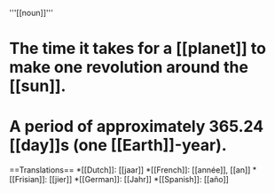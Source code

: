 '''[[noun]]'''

# The time it takes for a [[planet]] to make one revolution around the [[sun]].
# A period of approximately 365.24 [[day]]s (one [[Earth]]-year).

==Translations==
*[[Dutch]]: [[jaar]]
*[[French]]: [[année]], [[an]]
*[[Frisian]]: [[jier]]
*[[German]]: [[Jahr]]
*[[Spanish]]: [[año]]